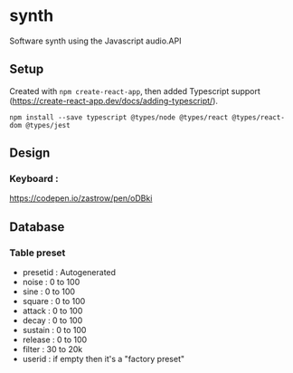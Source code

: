 # synth
Software synth using the Javascript audio.API

## Setup

Created with `npm create-react-app`, then added Typescript support (https://create-react-app.dev/docs/adding-typescript/).
```
npm install --save typescript @types/node @types/react @types/react-dom @types/jest
```

## Design

### Keyboard : 
https://codepen.io/zastrow/pen/oDBki


## Database

### Table preset
- presetid : Autogenerated
- noise : 0 to 100
- sine : 0 to 100
- square : 0 to 100
- attack : 0 to 100
- decay : 0 to 100
- sustain : 0 to 100
- release : 0 to 100
- filter : 30 to 20k
- userid : if empty then it's a "factory preset"
